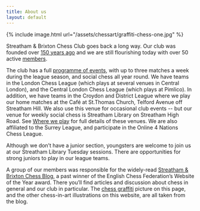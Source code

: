 ```yaml
---
title: About us
layout: default
---
```




<div class="clearfix"></div>

{% include image.html url="/assets/chessart/graffiti-chess-one.jpg" %}

Streatham & Brixton Chess Club goes back a long way. Our club was founded over [150 years ago](/clubhistory/index.html) and we are still flourishing today with over 50 active [members](/members.html).

The club has a full [programme of events](/calendar/index.html), with up to
three matches a week during the league season, and social chess all
year round. We have teams in the London Chess League (which plays at
several venues in Central London), and the Central London Chess League (which plays at Pimlico). In addition, we have teams in the Croydon
and District League where we play our home matches at the Café at
St.Thomas Church, Telford Avenue off Streatham Hill. We also use this
venue for occasional club events -- but our venue for weekly social
chess is Streatham Library on Streatham High Road. See [Where we play](/about/venues.html) for full details
of these venues. We are also affiliated to the Surrey League, and
participate in the Online 4 Nations Chess League.

Although we don’t have a junior section, youngsters are welcome to join us at our Streatham Library Tuesday sessions. There are opportunities for strong juniors to play in our league teams.

A group of our members was responsible for the widely-read [Streatham & Brixton Chess Blog](http://streathambrixtonchess.blogspot.com/), a past winner of the English Chess Federation’s Website of the Year award. There you’ll find articles and discussion about chess in general and our club in particular. The [chess graffiti](http://streathambrixtonchess.blogspot.com/2009/06/chess-graffiti.html) picture on this page, and the other chess-in-art illustrations on this website, are all taken from the blog.



